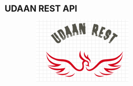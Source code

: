 # UDAAN REST API

<p align="center">
  <img width="300" height="200" src="images/my-logo.png">
</p>
